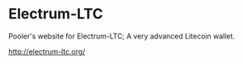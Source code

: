 Electrum-LTC
============

Pooler's website for Electrum-LTC; A very advanced Litecoin wallet.

http://electrum-ltc.org/
